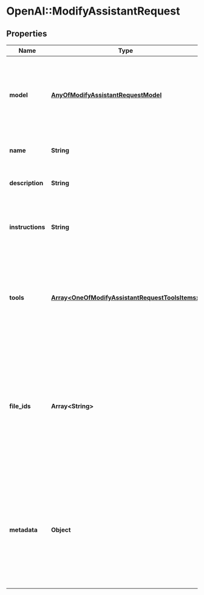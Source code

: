# OpenAI::ModifyAssistantRequest

## Properties
Name | Type | Description | Notes
------------ | ------------- | ------------- | -------------
**model** | [**AnyOfModifyAssistantRequestModel**](AnyOfModifyAssistantRequestModel.md) | ID of the model to use. You can use the [List models](/docs/api-reference/models/list) API to see all of your available models, or see our [Model overview](/docs/models/overview) for descriptions of them.  | [optional] 
**name** | **String** | The name of the assistant. The maximum length is 256 characters.  | [optional] 
**description** | **String** | The description of the assistant. The maximum length is 512 characters.  | [optional] 
**instructions** | **String** | The system instructions that the assistant uses. The maximum length is 32768 characters.  | [optional] 
**tools** | [**Array&lt;OneOfModifyAssistantRequestToolsItems&gt;**](.md) | A list of tool enabled on the assistant. There can be a maximum of 128 tools per assistant. Tools can be of types &#x60;code_interpreter&#x60;, &#x60;retrieval&#x60;, or &#x60;function&#x60;.  | [optional] 
**file_ids** | **Array&lt;String&gt;** | A list of [File](/docs/api-reference/files) IDs attached to this assistant. There can be a maximum of 20 files attached to the assistant. Files are ordered by their creation date in ascending order. If a file was previosuly attached to the list but does not show up in the list, it will be deleted from the assistant.  | [optional] 
**metadata** | **Object** | Set of 16 key-value pairs that can be attached to an object. This can be useful for storing additional information about the object in a structured format. Keys can be a maximum of 64 characters long and values can be a maxium of 512 characters long.  | [optional] 

